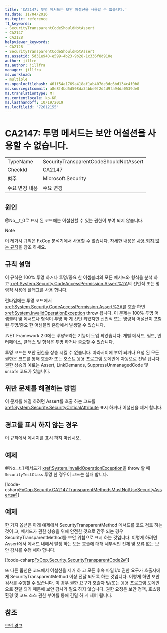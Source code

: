 ```yaml
---
title: 'CA2147: 투명 메서드는 보안 어설션을 사용할 수 없습니다.'
ms.date: 11/04/2016
ms.topic: reference
f1_keywords:
- SecurityTransparentCodeShouldNotAssert
- CA2147
- CA2128
helpviewer_keywords:
- CA2128
- SecurityTransparentCodeShouldNotAssert
ms.assetid: 5d31e940-e599-4b23-9b28-1c336f8d910e
author: jillre
ms.author: jillfra
manager: jillfra
ms.workload:
- multiple
ms.openlocfilehash: 461f54a1769a418af1ab407de3dc6bd134c4f0b8
ms.sourcegitcommit: a8e8f4bd5d508da34bbe9f2d4d9fa94da0539de0
ms.translationtype: MT
ms.contentlocale: ko-KR
ms.lasthandoff: 10/19/2019
ms.locfileid: "72612155"
---
```

# <a name="ca2147-transparent-methods-may-not-use-security-asserts"></a>CA2147: 투명 메서드는 보안 어설션을 사용할 수 없습니다.

|||
|-|-|
|TypeName|SecurityTransparentCodeShouldNotAssert|
|CheckId|CA2147|
|범주|Microsoft.Security|
|주요 변경 내용|주요 변경|

## <a name="cause"></a>원인
@No__t_0로 표시 된 코드에는 어설션할 수 있는 권한이 부여 되지 않습니다.

> [!NOTE]
> 이 레거시 규칙은 FxCop 분석기에서 사용할 수 없습니다. 자세한 내용은 [사용 되지 않는 규칙](fxcop-rule-port-status.md#deprecated-rules)을 참조 하세요.

## <a name="rule-description"></a>규칙 설명
이 규칙은 100% 투명 하거나 투명/중요 한 어셈블리의 모든 메서드와 형식을 분석 하 고 <xref:System.Security.CodeAccessPermission.Assert%2A>의 선언적 또는 명령적 사용에 플래그를 사용 합니다.

런타임에는 투명 코드에서 <xref:System.Security.CodeAccessPermission.Assert%2A>를 호출 하면 <xref:System.InvalidOperationException> throw 됩니다. 이 문제는 100% 투명 어셈블리 및 메서드나 형식이 투명 하 게 선언 되었지만 선언적 또는 명령적 어설션이 포함 된 투명/중요 한 어셈블리 혼합에서 발생할 수 있습니다.

.NET Framework 2.0에는 *투명도*라는 기능이 도입 되었습니다. 개별 메서드, 필드, 인터페이스, 클래스 및 형식은 투명 하거나 중요할 수 있습니다.

투명 코드는 보안 권한을 상승 시킬 수 없습니다. 따라서이에 부여 되거나 요청 된 모든 권한은 코드를 통해 호출자 또는 호스트 응용 프로그램 도메인에 자동으로 전달 됩니다. 권한 상승의 예로는 Assert, LinkDemands, SuppressUnmanagedCode 및 `unsafe` 코드가 있습니다.

## <a name="how-to-fix-violations"></a>위반 문제를 해결하는 방법
이 문제를 해결 하려면 Assert를 호출 하는 코드를 <xref:System.Security.SecurityCriticalAttribute> 표시 하거나 어설션을 제거 합니다.

## <a name="when-to-suppress-warnings"></a>경고를 표시 하지 않는 경우
이 규칙에서 메시지를 표시 하지 마십시오.

## <a name="example"></a>예제
@No__t_1 메서드가 <xref:System.InvalidOperationException>을 throw 할 때 `SecurityTestClass` 투명 한 경우이 코드는 실패 합니다.

[!code-csharp[FxCop.Security.CA2147.TransparentMethodsMustNotUseSecurityAsserts#1](../code-quality/codesnippet/CSharp/ca2147-transparent-methods-may-not-use-security-asserts_1.cs)]

## <a name="example"></a>예제
한 가지 옵션은 아래 예제에서 SecurityTransparentMethod 메서드를 코드 검토 하는 것이 고, 메서드가 권한 상승을 위해 안전한 것으로 간주 되는 경우 SecurityTransparentMethod를 보안 위험으로 표시 하는 것입니다. 이렇게 하려면 Assert에서 메서드 내에서 발생 하는 모든 호출에 대해 세부적인 전체 및 오류 없는 보안 감사를 수행 해야 합니다.

[!code-csharp[FxCop.Security.SecurityTransparentCode2#1](../code-quality/codesnippet/CSharp/ca2147-transparent-methods-may-not-use-security-asserts_2.cs)]

또 다른 옵션은 코드에서 어설션을 제거 하 고 모든 후속 파일 i/o 권한 요구가 호출자에 게 SecurityTransparentMethod 이상 전달 되도록 하는 것입니다. 이렇게 하면 보안 검사를 수행할 수 있습니다. 이 경우 권한 요구가 호출자 및/또는 응용 프로그램 도메인으로 전달 되기 때문에 보안 감사가 필요 하지 않습니다. 권한 요청은 보안 정책, 호스팅 환경 및 코드 소스 권한 부여를 통해 긴밀 하 게 제어 됩니다.

## <a name="see-also"></a>참조
[보안 경고](../code-quality/security-warnings.md)
